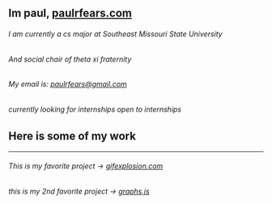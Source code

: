## Im paul, [paulrfears.com](https://paulrfears.com) 
###### I am currently a cs major at Southeast Missouri State University
###### And social chair of theta xi fraternity
###### My email is: paulrfears@gmail.com
###### currently looking for internships open to internships
## Here is some of my work
---
###### This is my favorite project -> [gifexplosion.com](https://gifexplosion.com)
###### this is my 2nd favorite project -> [graphs.js](https://paulfears.github.io/Graphs/)


<!--
**paulfears/paulfears** is a ✨ _special_ ✨ repository because its `README.md` (this file) appears on your GitHub profile.

Here are some ideas to get you started:

- 🔭 I’m currently working on ...
- 🌱 I’m currently learning ...
- 👯 I’m looking to collaborate on ...
- 🤔 I’m looking for help with ...
- 💬 Ask me about ...
- 📫 How to reach me: ...
- 😄 Pronouns: ...
- ⚡ Fun fact: ...
-->
